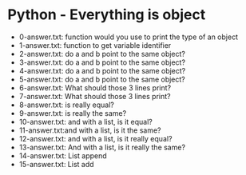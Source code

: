 # Python - Everything is object
* 0-answer.txt: function would you use to print the type of an object
* 1-answer.txt: function to get variable identifier
* 2-answer.txt: do a and b point to the same object?
* 3-answer.txt: do a and b point to the same object?
* 4-answer.txt: do a and b point to the same object?
* 5-answer.txt: do a and b point to the same object?
* 6-answer.txt: What should those 3 lines print?
* 7-answer.txt: What should those 3 lines print?
* 8-answer.txt: is really equal?
* 9-answer.txt: is really the same?
* 10-answer.txt: and with a list, is it equal?
* 11-answer.txt:and with a list, is it the same?
* 12-answer.txt: and with a list, is it really equal?
* 13-answer.txt: And with a list, is it really the same?
* 14-answer.txt: List append
* 15-answer.txt: List add
